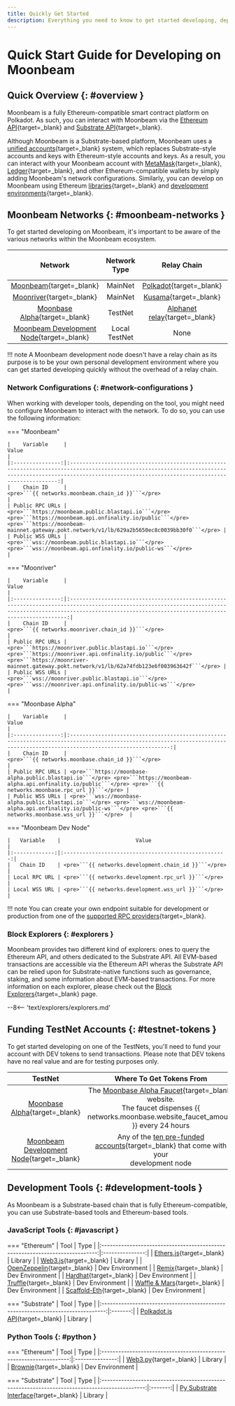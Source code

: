 ```yaml
---
title: Quickly Get Started
description: Everything you need to know to get started developing, deploying, and interacting with smart contracts on Moonbeam.
---
```


# Quick Start Guide for Developing on Moonbeam

## Quick Overview {: #overview }

Moonbeam is a fully Ethereum-compatible smart contract platform on Polkadot. As such, you can interact with Moonbeam via the [Ethereum API](/builders/build/eth-api/){target=_blank} and [Substrate API](/builders/build/substrate-api/){target=_blank}.

Although Moonbeam is a Substrate-based platform, Moonbeam uses a [unified accounts](/learn/features/unified-accounts){target=_blank} system, which replaces Substrate-style accounts and keys with Ethereum-style accounts and keys. As a result, you can interact with your Moonbeam account with [MetaMask](/tokens/connect/metamask){target=_blank}, [Ledger](/tokens/connect/ledger/){target=_blank}, and other Ethereum-compatible wallets by simply adding Moonbeam's network configurations. Similarly, you can develop on Moonbeam using Ethereum [libraries](/builders/build/eth-api/libraries/){target=_blank} and [development environments](/builders/build/eth-api/dev-env/){target=_blank}.

## Moonbeam Networks {: #moonbeam-networks }

To get started developing on Moonbeam, it's important to be aware of the various networks within the Moonbeam ecosystem.

|                                         Network                                         | Network Type  |                                  Relay Chain                                   | Native Asset Symbol | Native Asset Decimals |
|:---------------------------------------------------------------------------------------:|:-------------:|:------------------------------------------------------------------------------:|:-------------------:|:---------------------:|
|           [Moonbeam](/builders/get-started/networks/moonbeam){target=_blank}            |    MainNet    |              [Polkadot](https://polkadot.network/){target=_blank}              |        GLMR         |          18           |
|          [Moonriver](/builders/get-started/networks/moonriver){target=_blank}           |    MainNet    |                [Kusama](https://kusama.network/){target=_blank}                |        MOVR         |          18           |
|        [Moonbase Alpha](/builders/get-started/networks/moonbase){target=_blank}         |    TestNet    | [Alphanet relay](/learn/platform/networks/moonbase#relay-chain){target=_blank} |         DEV         |          18           |
| [Moonbeam Development Node](/builders/get-started/networks/moonbeam-dev){target=_blank} | Local TestNet |                                      None                                      |         DEV         |          18           |

!!! note
    A Moonbeam development node doesn't have a relay chain as its purpose is to be your own personal development environment where you can get started developing quickly without the overhead of a relay chain.

### Network Configurations {: #network-configurations }

When working with developer tools, depending on the tool, you might need to configure Moonbeam to interact with the network. To do so, you can use the following information:

=== "Moonbeam"

    |    Variable     |                                                                                                     Value                                                                                                      |
    |:---------------:|:--------------------------------------------------------------------------------------------------------------------------------------------------------------------------------------------------------------:|
    |    Chain ID     |                                                                               <pre>```{{ networks.moonbeam.chain_id }}```</pre>                                                                                |
    | Public RPC URLs | <pre>```https://moonbeam.public.blastapi.io```</pre> <pre>```https://moonbeam.api.onfinality.io/public```</pre>  <pre>```https://moonbeam-mainnet.gateway.pokt.network/v1/lb/629a2b5650ec8c0039bb30f0```</pre> |
    | Public WSS URLs |                                                 <pre>```wss://moonbeam.public.blastapi.io```</pre> <pre>```wss://moonbeam.api.onfinality.io/public-ws```</pre>                                                 |

=== "Moonriver"

    |    Variable     |                                                                                                       Value                                                                                                       |
    |:---------------:|:-----------------------------------------------------------------------------------------------------------------------------------------------------------------------------------------------------------------:|
    |    Chain ID     |                                                                                <pre>```{{ networks.moonriver.chain_id }}```</pre>                                                                                 |
    | Public RPC URLs | <pre>```https://moonriver.public.blastapi.io```</pre> <pre>```https://moonriver.api.onfinality.io/public```</pre>  <pre>```https://moonriver-mainnet.gateway.pokt.network/v1/lb/62a74fdb123e6f003963642f```</pre> |
    | Public WSS URLs |                                                 <pre>```wss://moonriver.public.blastapi.io```</pre> <pre>```wss://moonriver.api.onfinality.io/public-ws```</pre>                                                  |

=== "Moonbase Alpha"

    |    Variable     |                                                                                    Value                                                                                     |
    |:---------------:|:----------------------------------------------------------------------------------------------------------------------------------------------------------------------------:|
    |    Chain ID     |                                                              <pre>```{{ networks.moonbase.chain_id }}```</pre>                                                               |
    | Public RPC URLs | <pre>```https://moonbase-alpha.public.blastapi.io```</pre> <pre>```https://moonbeam-alpha.api.onfinality.io/public```</pre> <pre>```{{ networks.moonbase.rpc_url }}```</pre> |
    | Public WSS URLs | <pre>```wss://moonbase-alpha.public.blastapi.io```</pre> <pre>```wss://moonbeam-alpha.api.onfinality.io/public-ws```</pre> <pre>```{{ networks.moonbase.wss_url }}```</pre>  |

=== "Moonbeam Dev Node"

    |   Variable    |                        Value                         |
    |:-------------:|:----------------------------------------------------:|
    |   Chain ID    | <pre>```{{ networks.development.chain_id }}```</pre> |
    | Local RPC URL | <pre>```{{ networks.development.rpc_url }}```</pre>  |
    | Local WSS URL | <pre>```{{ networks.development.wss_url }}```</pre>  |

!!! note
    You can create your own endpoint suitable for development or production from one of the [supported RPC providers](/builders/get-started/endpoints/#endpoint-providers){target=_blank}.

### Block Explorers {: #explorers }

Moonbeam provides two different kind of explorers: ones to query the Ethereum API, and others dedicated to the Substrate API. All EVM-based transactions are accessible via the Ethereum API wheras the Substrate API can be relied upon for Substrate-native functions such as governance, staking, and some information about EVM-based transactions. For more information on each explorer, please check out the [Block Explorers](/builders/get-started/explorers){target=_blank} page.

--8<-- 'text/explorers/explorers.md'

## Funding TestNet Accounts {: #testnet-tokens }

To get started developing on one of the TestNets, you'll need to fund your account with DEV tokens to send transactions. Please note that DEV tokens have no real value and are for testing purposes only.

|                                         TestNet                                         |                                                                           Where To Get Tokens From                                                                           |
|:---------------------------------------------------------------------------------------:|:----------------------------------------------------------------------------------------------------------------------------------------------------------------------------:|
|        [Moonbase Alpha](/builders/get-started/networks/moonbase){target=_blank}         | The [Moonbase Alpha Faucet](https://faucet.moonbeam.network/){target=_blank} website. <br> The faucet dispenses {{ networks.moonbase.website_faucet_amount }} every 24 hours |
| [Moonbeam Development Node](/builders/get-started/networks/moonbeam-dev){target=_blank} | Any of the [ten pre-funded accounts](/builders/get-started/networks/moonbeam-dev/#pre-funded-development-accounts){target=_blank} that come with your <br> development node  |

## Development Tools {: #development-tools }

As Moonbeam is a Substrate-based chain that is fully Ethereum-compatible, you can use Substrate-based tools and Ethereum-based tools.

### JavaScript Tools {: #javascript }

=== "Ethereum"
    |                                     Tool                                     |      Type       |
    |:----------------------------------------------------------------------------:|:---------------:|
    |    [Ethers.js](/builders/build/eth-api/libraries/ethersjs){target=_blank}    |     Library     |
    |      [Web3.js](/builders/build/eth-api/libraries/web3js){target=_blank}      |     Library     |
    | [OpenZeppelin](/builders/build/eth-api/dev-env/openzeppelin/){target=_blank} | Dev Environment |
    |        [Remix](/builders/build/eth-api/dev-env/remix){target=_blank}         | Dev Environment |
    |      [Hardhat](/builders/build/eth-api/dev-env/hardhat){target=_blank}       | Dev Environment |
    |      [Truffle](/builders/build/eth-api/dev-env/truffle){target=_blank}       | Dev Environment |
    | [Waffle & Mars](/builders/build/eth-api/dev-env/waffle-mars){target=_blank}  | Dev Environment |
    | [Scaffold-Eth](/builders/build/eth-api/dev-env/scaffold-eth){target=_blank}  | Dev Environment |
    
=== "Substrate"
    |                                      Tool                                       |  Type   |
    |:-------------------------------------------------------------------------------:|:-------:|
    | [Polkadot.js API](/builders/build/substrate-api/polkadot-js-api){target=_blank} | Library |

### Python Tools {: #python }

=== "Ethereum"
    |                                Tool                                |      Type       |
    |:------------------------------------------------------------------:|:---------------:|
    | [Web3.py](/builders/build/eth-api/libraries/web3py){target=_blank} |     Library     |
    | [Brownie](/builders/build/eth-api/dev-env/brownie){target=_blank}  | Dev Environment |

=== "Substrate"
    |                                             Tool                                              |  Type   |
    |:---------------------------------------------------------------------------------------------:|:-------:|
    | [Py Substrate Interface](/builders/build/substrate-api/py-substrate-interface){target=_blank} | Library |

